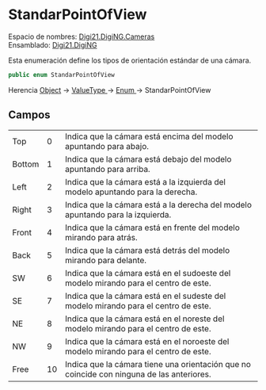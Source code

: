 # StandarPointOfView

Espacio de nombres: [Digi21.DigiNG.Cameras](./)  
Ensamblado: [Digi21.DigiNG](../)

Esta enumeración define los tipos de orientación estándar de una cámara.

```csharp
public enum StandarPointOfView
```

Herencia [Object](https://docs.microsoft.com/en-us/dotnet/api/system.object?view=net-5.0) → [ValueType ](https://docs.microsoft.com/en-us/dotnet/api/system.valuetype?view=net-5.0)→ [Enum ](https://docs.microsoft.com/en-us/dotnet/api/system.enum?view=net-5.0)→ StandarPointOfView

## Campos

|  |  |  |
| :--- | :--- | :--- |
| Top | 0 | Indica que la cámara está encima del modelo apuntando para abajo. |
| Bottom | 1 | Indica que la cámara está debajo del modelo apuntando para arriba. |
| Left | 2 | Indica que la cámara está a la izquierda del modelo apuntando para la derecha. |
| Right | 3 | Indica que la cámara está a la derecha del modelo apuntando para la izquierda. |
| Front | 4 | Indica que la cámara está en frente del modelo mirando para atrás. |
| Back | 5 | Indica que la cámara está detrás del modelo mirando para delante. |
| SW | 6 | Indica que la cámara está en el sudoeste del modelo mirando para el centro de este. |
| SE | 7 | Indica que la cámara está en el sudeste del modelo mirando para el centro de este. |
| NE | 8 | Indica que la cámara está en el noreste del modelo mirando para el centro de este. |
| NW | 9 | Indica que la cámara está en el noroeste del modelo mirando para el centro de este. |
| Free | 10 | Indica que la cámara tiene una orientación que no coincide con ninguna de las anteriores. |

## 

